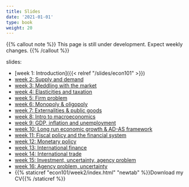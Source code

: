 ```yaml
---
title: Slides
date: '2021-01-01'
type: book
weight: 20
---
```


{{% callout note %}} This page is still under development. Expect weekly changes. {{% /callout %}}

slides:

- [week 1: Introduction]({{< relref "/slides/econ101" >}})
- [week 2: Supply and demand](https://krisna.netlify.app/slides/econ101/week2)
- [week 3: Meddling with the market](https://krisna.netlify.app/slides/econ101/week3)
- [week 4: Elasticities and taxation](https://krisna.netlify.app/slides/econ101/week4)
- [week 5: Firm problem](https://krisna.netlify.app/slides/econ101/week5)
- [week 6: Monopoly & oligopoly](https://krisna.netlify.app/slides/econ101/week6)
- [week 7: Externalities & public goods](https://krisna.netlify.app/slides/econ101/week7)
- [week 8: Intro to macroeconomics](https://krisna.netlify.app/slides/econ101/week8)
- [week 9: GDP, inflation and unemployment](https://krisna.netlify.app/slides/econ101/week9)
- [week 10: Long run economic growth & AD-AS framework](https://krisna.netlify.app/slides/econ101/week10)
- [week 11: Fiscal policy and the financial system](https://krisna.netlify.app/slides/econ101/week11)
- [week 12: Monetary policy](https://krisna.netlify.app/slides/econ101/week12)
- [week 13: International finance](https://krisna.netlify.app/slides/econ101/week13)
- [week 14: International trade](https://krisna.netlify.app/slides/econ101/week14)
- [week 15: Investment, uncertainty, agency problem](https://krisna.netlify.app/slides/econ101/week15)
- [week 16: Agency problem, uncertainty](https://krisna.netlify.app/slides/econ101/week16)
- {{% staticref "econ101/week2/index.html" "newtab" %}}Download my CV{{% /staticref %}}